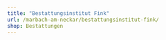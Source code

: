 ```yaml
---
title: "Bestattungsinstitut Fink"
url: /marbach-am-neckar/bestattungsinstitut-fink/
shop: Bestattungen
---
```

